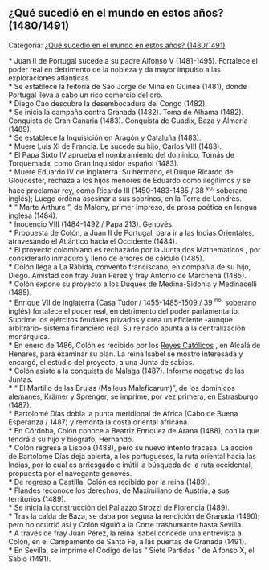 ## ¿Qué sucedió en el mundo en estos años? (1480/1491)

Categoría: [¿Qué sucedió en el mundo en estos años? (1480/1491)](http://descubrircorrientes.com.ar/2012/index.php/2477-cronologias/cronologias-del-periodo-colonial/sucesos-mundiales-precoloniales/quesucedio-en-el-mundo-enestos-anos-1480-1491)

**\*** Juan II de Portugal sucede a su padre Alfonso V (1481-1495). Fortalece el poder real en detrimento de la nobleza y da mayor impulso a las exploraciones atlánticas.  
**\*** Se establece la feitoria de Sao Jorge de Mina en Guinea (1481), donde Portugal lleva a cabo un rico comercio del oro.  
**\*** Diego Cao descubre la desembocadura del Congo (1482).  
**\*** Se inicia la campaña contra Granada (1482). Toma de Alhama (1482). Conquista de Gran Canaria (1483). Conquista de Guadix, Baza y Almería (1489).  
**\*** Se establece la Inquisición en Aragón y Cataluña (1483).  
**\*** Muere Luis XI de Francia. Le sucede su hijo, Carlos VIII (1483).  
**\*** El Papa Sixto IV aprueba el nombramiento del dominico, Tomás de Torquemada, como Gran Inquisidor español (1483).  
**\*** Muere Eduardo IV de Inglaterra. Su hermano, el Duque Ricardo de Gloucester, rechaza a los hijos menores de Eduardo como ilegítimos y se hace proclamar rey, como Ricardo III (1450-1483-1485 / 38 <sup><span><span> vo.</span></span></sup> soberano inglés); Luego ordena asesinar a sus sobrinos, en la Torre de Londres.  
**\*** “ Marte Arthure ”, de Malony, primer impreso, de prosa poética en lengua inglesa (1484).  
**\*** Inocencio VIII (1484-1492 / Papa 213). Genovés.  
**\*** Propuesta de Colón, a Juan II de Portugal, para ir a las Indias Orientales, atravesando el Atlántico hacia el Occidente (1484).  
**\*** El proyecto colombiano es rechazado por la Junta dos Mathematicos , por considerarlo inmaduro y lleno de errores de cálculo (1485).  
**\*** Colón llega a La Rábida, convento franciscano, en compañía de su hijo, Diego. Amistad con fray Juan Pérez y fray Antonio de Marchena (1485).  
**\*** Colón expone su proyecto a los Duques de Medina-Sidonia y Medinacelli (1485).  
**\*** Enrique VII de Inglaterra (Casa Tudor / 1455-1485-1509 / 39 <sup><span><span> no.</span></span></sup> soberano inglés) fortalece el poder real, en detrimento del poder parlamentario. Suprime los ejércitos feudales privados y crea un eficiente -aunque arbitrario- sistema financiero real. Su reinado apunta a la centralización monárquica.  
**\*** En enero de 1486, Colón es recibido por los [Reyes Católicos](http://descubrircorrientes.com.ar/2012/index.php/2477-cronologias/cronologias-del-periodo-colonial/sucesos-mundiales-precoloniales/index.php?option=com_content&view=category&id=891&Itemid=510) , en Alcalá de Henares, para examinar su plan. La reina Isabel se mostró interesada y encargó, el estudio del proyecto, a una Junta de sabios.  
**\*** Colón asiste a la conquista de Málaga (1487). Informe negativo de las Juntas.  
**\*** “ El Martillo de las Brujas (Malleus Maleficarum)”, de los dominicos alemanes, Krämer y Sprenger, se imprime, por vez primera, en Estrasburgo (1487).  
**\*** Bartolomé Días dobla la punta meridional de África (Cabo de Buena Esperanza / 1487) y remonta la costa oriental africana.  
**\*** En Córdoba, Colón conoce a Beatriz Enríquez de Arana (1488), con la que tendrá a su hijo y biógrafo, Hernando.  
**\*** Colón regresa a Lisboa (1488), pero su nuevo intento fracasa. La acción de Bartolomé Días deja abierta, a los portugueses, la ruta oriental hacia las Indias, por lo cual es arriesgado e inútil la búsqueda de la ruta occidental, propuesta por el navegante genovés.  
**\*** De regreso a Castilla, Colón es recibido por la reina (1489).  
**\*** Flandes reconoce los derechos, de Maximiliano de Austria, a sus territorios (1489).  
**\*** Se inicia la construcción del Pallazzo Strozzi de Florencia (1489).  
**\*** Tras la caída de Baza, se daba por segura la rendición de Granada (1490); pero no ocurrió así y Colón siguió a la Corte trashumante hasta Sevilla.  
**\*** A través de fray Juan Pérez, la reina Isabel concede una entrevista a Colón, en el Campamento de Santa Fe, a las puertas de Granada (1491).  
**\*** En Sevilla, se imprime el Código de las “ Siete Partidas ” de Alfonso X, el Sabio (1491).